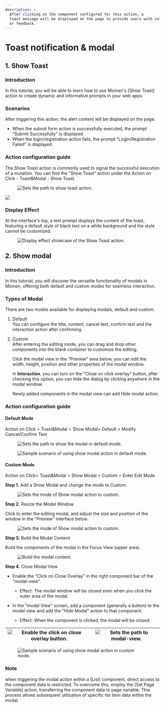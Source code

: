 ```yaml
---
description: >-
  After clicking on the component configured for this action, a
  toast message will be displayed on the page to provide users with information
  or feedback.
---
```


# Toast notification & modal

## 1. Show Toast

### Introduction   
In this tutorial, you will be able to learn how to use Momen's \[Show Toast] action to create dynamic and informative prompts in your web apps.

### Scenarios
After triggering this action, the alert content will be displayed on the page.
* When the submit form action is successfully executed, the prompt "Submit Successfully" is displayed.
* When the login/registration action fails, the prompt "Login/Registration Failed" is displayed.

### Action configuration guide

The Show Toast action is commonly used to signal the successful execution of a mutation. You can find the "Show Toast" action under the Action on Click - Toast\&Modal - Show Toast.

<figure><img src="../../.gitbook/assets/0 (24).png" alt="Sets the path to show toast action."><figcaption></figcaption></figure>

![](<../../.gitbook/assets/1 (23).png>)

### Display Effect

At the interface's top, a text prompt displays the content of the toast, featuring a default style of black text on a white background and the style cannot be customized.

<figure><img src="../../.gitbook/assets/2 (20).png" alt="Display effect showcase of the Show Toast action."><figcaption></figcaption></figure>

## 2. Show modal

### Introduction
In this tutorial, you will discover the versatile functionality of modals in Momen, offering both default and custom modes for seamless interaction. 

### Types of Modal
There are two modes available for displaying modals, default and custom.

1. Default   
    You can configure the title, content, cancel text, confirm text and the interaction action after confirming.

2. Custom   
    After entering the editing mode, you can drag and drop other components into the blank container to customize the editing.

    Click the modal view in the "Preview" area below, you can edit the width, height, position and other properties of the modal window.

    In **Interaction**, you can turn on the "Close on click overlay" button, after checking this option, you can hide the dialog by clicking anywhere in the modal window.

    Newly added components in the modal view can add Hide modal action.



### Action configuration guide

#### **Default Mode**
Action on Click > Toast\&Modal > Show Modal> Default > Modify Cancel/Confirm Text

<figure><img src="../../.gitbook/assets/0 (23).png" alt="Sets the path to show the modal in default mode."><figcaption></figcaption></figure>

<figure><img src="../../.gitbook/assets/1.gif" alt="Sample scenario of using show modal action in default mode."><figcaption></figcaption></figure>

#### **Custom Mode**

Action on Click> Toast\&Modal > Show Modal > Custom > Enter Edit Mode

**Step 1.** Add a Show Modal and change the mode to Custom.

<figure><img src="../../.gitbook/assets/2 (19).png" alt="Sets the mode of Show modal action to custom."><figcaption></figcaption></figure>

**Step 2.** Resize the Modal Window

Click to enter the editing modal, and adjust the size and position of the window in the "Preview" interface below.

<figure><img src="../../.gitbook/assets/3 (14).png" alt="Sets the mode of Show modal action to custom."><figcaption></figcaption></figure>

**Step 3.** Build the Modal Content

Build the components of the modal in the Focus View (upper area).

<figure><img src="../../.gitbook/assets/4 (14).png" alt="Build the modal content."><figcaption></figcaption></figure>

**Step 4.** Close Modal View

- Enable the "Click on Close Overlay" in the right component bar of the "modal-view".
  * Effect: The modal window will be closed even when you click the outer area of the modal.

- In the "modal View" screen, add a component (generally a button) to the modal view and add the "Hide Modal" action to that component. 
    - Effect: When the component is clicked, the modal will be closed.

| <img src="../../.gitbook/assets/5 (9).png" alt="Enable the click on close overlay button." data-size="original"> | <img src="../../.gitbook/assets/6 (9).png" alt="Sets the path to modal-view." data-size="original"> |
| ---------------------------------------------------------------------------------------------------------------- | --------------------------------------------------------------------------------------------------- |

<figure><img src="../../.gitbook/assets/7.gif" alt="Sample scenario of using show modal action in custom mode."><figcaption></figcaption></figure>

### Note
when triggering the modal action within a \[List] component, direct access to the component data is restricted. To overcome this, employ the \[Set Page Variable] action, transferring the component data to page variable. This process allows subsequent utilization of specific list item data within the modal.
